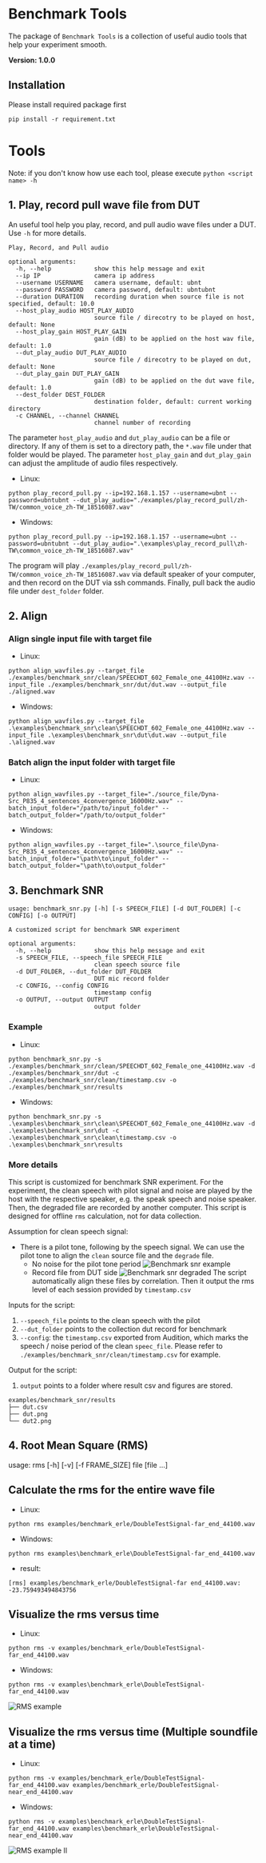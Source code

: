 # Benchmark Tools
The package of `Benchmark Tools` is a collection of useful audio tools that help your experiment smooth.

**Version: 1.0.0**

## Installation
Please install required package first
```
pip install -r requirement.txt
```

# Tools
Note: if you don't know how use each tool, please execute `python <script name> -h`

## 1. Play, record pull wave file from DUT
An useful tool help you play, record, and pull audio wave files under a DUT. Use `-h` for more details.

```
Play, Record, and Pull audio

optional arguments:
  -h, --help            show this help message and exit
  --ip IP               camera ip address
  --username USERNAME   camera username, default: ubnt
  --password PASSWORD   camera password, default: ubntubnt
  --duration DURATION   recording duration when source file is not specified, default: 10.0
  --host_play_audio HOST_PLAY_AUDIO
                        source file / direcotry to be played on host, default: None
  --host_play_gain HOST_PLAY_GAIN
                        gain (dB) to be applied on the host wav file, default: 1.0
  --dut_play_audio DUT_PLAY_AUDIO
                        source file / direcotry to be played on dut, default: None
  --dut_play_gain DUT_PLAY_GAIN
                        gain (dB) to be applied on the dut wave file, default: 1.0
  --dest_folder DEST_FOLDER
                        destination folder, default: current working directory
  -c CHANNEL, --channel CHANNEL
                        channel number of recording

```
The parameter `host_play_audio` and `dut_play_audio` can be a file or directory. If any of them is set to a directory path, the `*.wav` file under that folder would be played.
The parameter `host_play_gain` and `dut_play_gain` can adjust the amplitude of audio files respectively.

* Linux:
```
python play_record_pull.py --ip=192.168.1.157 --username=ubnt --password=ubntubnt --dut_play_audio="./examples/play_record_pull/zh-TW/common_voice_zh-TW_18516087.wav"
```


* Windows:
```
python play_record_pull.py --ip=192.168.1.157 --username=ubnt --password=ubntubnt --dut_play_audio=".\examples\play_record_pull\zh-TW\common_voice_zh-TW_18516087.wav"
```


The program will play `./examples/play_record_pull/zh-TW/common_voice_zh-TW_18516087.wav` via default speaker of your computer, and then record on the DUT via ssh commands.
Finally, pull back the audio file under `dest_folder` folder.


## 2. Align

### Align single input file with target file

* Linux:
```
python align_wavfiles.py --target_file ./examples/benchmark_snr/clean/SPEECHDT_602_Female_one_44100Hz.wav --input_file ./examples/benchmark_snr/dut/dut.wav --output_file ./aligned.wav
```

* Windows:
```
python align_wavfiles.py --target_file .\examples\benchmark_snr\clean\SPEECHDT_602_Female_one_44100Hz.wav --input_file .\examples\benchmark_snr\dut\dut.wav --output_file .\aligned.wav
```

### Batch align the input folder with target file
* Linux:
```
python align_wavfiles.py --target_file="./source_file/Dyna-Src_P835_4_sentences_4convergence_16000Hz.wav" --batch_input_folder="/path/to/input_folder" --batch_output_folder="/path/to/output_folder"
```

* Windows:
```
python align_wavfiles.py --target_file=".\source_file\Dyna-Src_P835_4_sentences_4convergence_16000Hz.wav" --batch_input_folder="\path\to\input_folder" --batch_output_folder="\path\to\output_folder"
```

## 3. Benchmark SNR
```
usage: benchmark_snr.py [-h] [-s SPEECH_FILE] [-d DUT_FOLDER] [-c CONFIG] [-o OUTPUT]

A customized script for benchmark SNR experiment

optional arguments:
  -h, --help            show this help message and exit
  -s SPEECH_FILE, --speech_file SPEECH_FILE
                        clean speech source file
  -d DUT_FOLDER, --dut_folder DUT_FOLDER
                        DUT mic record folder
  -c CONFIG, --config CONFIG
                        timestamp config
  -o OUTPUT, --output OUTPUT
                        output folder
```

### Example
* Linux:
```
python benchmark_snr.py -s ./examples/benchmark_snr/clean/SPEECHDT_602_Female_one_44100Hz.wav -d ./examples/benchmark_snr/dut -c ./examples/benchmark_snr/clean/timestamp.csv -o ./examples/benchmark_snr/results
```

* Windows:
```
python benchmark_snr.py -s .\examples\benchmark_snr\clean\SPEECHDT_602_Female_one_44100Hz.wav -d .\examples\benchmark_snr\dut -c .\examples\benchmark_snr\clean\timestamp.csv -o .\examples\benchmark_snr\results
```

### More details
This script is customized for benchmark SNR experiment. For the experiment, the clean speech with pilot signal and noise are played by the host with the respective speaker, e.g. the speak speech and noise speaker.
Then, the degraded file are recorded by another computer.
This script is designed for offline `rms` calculation, not for data collection.

Assumption for clean speech signal:
* There is a pilot tone, following by the speech signal. We can use the pilot tone to align the `clean` source file and the `degrade` file.
  * No noise for the pilot tone period
![Benchmark snr example](./images/benchmark_snr.png)
  * Record file from DUT side
![Benchmark snr degraded](./images/benchmark_snr_degraded.png)
The script automatically align these files by correlation. Then it output the rms level of each session provided by `timestamp.csv`

Inputs for the script:
1. `--speech_file` points to the clean speech with the pilot
2. `--dut_folder` points to the collection dut record for benchmark
3. `--config`: the `timestamp.csv` exported from Audition, which marks the speech / noise period of the clean `speec_file`. Please refer to `./examples/benchmark_snr/clean/timestamp.csv` for example.

Output for the script:
1. `output` points to a folder where result csv and figures are stored.

```
examples/benchmark_snr/results
├── dut.csv
├── dut.png
└── dut2.png
```

## 4. Root Mean Square (RMS)
usage: rms [-h] [-v] [-f FRAME_SIZE] file [file ...]

Calculate the rms for the entire wave file
---
* Linux:
```
python rms examples/benchmark_erle/DoubleTestSignal-far_end_44100.wav
```
* Windows:
```
python rms examples\benchmark_erle\DoubleTestSignal-far_end_44100.wav
```
* result:
```
[rms] examples/benchmark_erle/DoubleTestSignal-far end_44100.wav: -23.759493494843756
```

Visualize the rms versus time
---
* Linux:
```
python rms -v examples/benchmark_erle/DoubleTestSignal-far_end_44100.wav
```
* Windows:
```
python rms -v examples\benchmark_erle\DoubleTestSignal-far_end_44100.wav
```
![RMS example](./images/rms_level.png)

Visualize the rms versus time (Multiple soundfile at a time)
---
* Linux:
```
python rms -v examples/benchmark_erle/DoubleTestSignal-far_end_44100.wav examples/benchmark_erle/DoubleTestSignal-near_end_44100.wav
```
* Windows:
```
python rms -v examples\benchmark_erle\DoubleTestSignal-far_end_44100.wav examples\benchmark_erle\DoubleTestSignal-near_end_44100.wav
```
![RMS example II](./images/rms_level_II.png)
